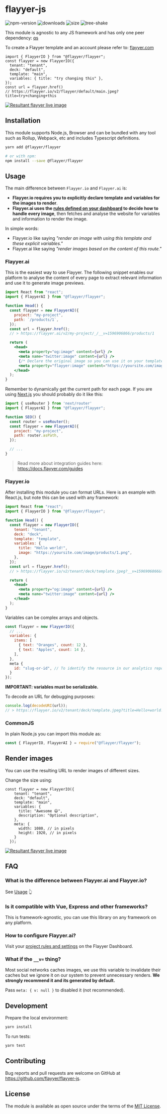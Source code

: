 # flayyer-js

![npm-version](https://badgen.net/npm/v/@flayyer/flayyer)
![downloads](https://badgen.net/npm/dt/@flayyer/flayyer)
![size](https://badgen.net/bundlephobia/minzip/@flayyer/flayyer)
![tree-shake](https://badgen.net/bundlephobia/tree-shaking/@flayyer/flayyer)

This module is agnostic to any JS framework and has only one peer dependency: [qs](https://github.com/ljharb/qs)

To create a Flayyer template and an account please refer to: [flayyer.com](https://flayyer.com?ref=flayyer-js)

```tsx
import { FlayyerIO } from "@flayyer/flayyer";
const flayyer = new FlayyerIO({
  tenant: "tenant",
  deck: "default",
  template: "main",
  variables: { title: "try changing this" },
});
const url = flayyer.href()
// https://flayyer.io/v2/flayyer/default/main.jpeg?title=try+changing+this
```

[![Resultant flayyer live image](https://github.com/flayyer/create-flayyer-app/blob/master/.github/assets/result-1.png?raw=true&v=1)](https://flayyer.io/v2/flayyer/default/main.jpeg?title=try+changing+this)

## Installation

This module supports Node.js, Browser and can be bundled with any tool such as Rollup, Webpack, etc and includes Typescript definitions.

```sh
yarn add @flayyer/flayyer

# or with npm:
npm install --save @flayyer/flayyer
```

## Usage

The main difference between `Flayyer.io` and `Flayyer.ai` is:

* **Flayyer.io requires you to explicitly declare template and variables for the images to render**.
* **Flayyer.ai uses the [rules defined on your dashboard](https://flayyer.com/dashboard/_/projects) to decide how to handle every image**, then fetches and analyse the website for variables and information to render the image.

In simple words:

* Flayyer.io like saying _"render an image with using this template and these explicit variables."_
* Flayyer.ai like saying _"render images based on the content of this route."_

### Flayyer.ai

This is the easiest way to use Flayyer. The following snippet enables our platform to analyse the content of every page to extract relevant information and use it to generate image previews.

```jsx
import React from "react";
import { FlayyerAI } from "@flayyer/flayyer";

function Head() {
  const flayyer = new FlayyerAI({
    project: "my-project",
    path: `/products/1`,
  });
  const url = flayyer.href();
  // > https://flayyer.ai/v2/my-project/_/__v=1596906866/products/1

  return (
    <head>
      <meta property="og:image" content={url} />
      <meta name="twitter:image" content={url} />
      {/* Declare the original image so you can use it on your templates */}
      <meta property="flayyer:image" content="https://yoursite.com/image/products/1.png" />
    </head>
  );
}
```

Remember to dynamically get the current path for each page. If you are using [Next.js](https://nextjs.org/) you should probably do it like this:

```js
import { useRouter } from 'next/router'
import { FlayyerAI } from "@flayyer/flayyer";

function SEO() {
  const router = useRouter();
  const flayyer = new FlayyerAI({
    project: "my-project",
    path: router.asPath,
  });

  // ...
}
```

> Read more about integration guides here: https://docs.flayyer.com/guides

### Flayyer.io

After installing this module you can format URLs. Here is an example with React.js, but note this can be used with any framework:

```jsx
import React from "react";
import { FlayyerIO } from "@flayyer/flayyer";

function Head() {
  const flayyer = new FlayyerIO({
    tenant: "tenant",
    deck: "deck",
    template: "template",
    variables: {
      title: "Hello world!",
      image: "https://yoursite.com/image/products/1.png",
    },
  });
  const url = flayyer.href();
  // > https://flayyer.io/v2/tenant/deck/template.jpeg?__v=1596906866&title=Hello+world%21&image=...

  return (
    <head>
      <meta property="og:image" content={url} />
      <meta name="twitter:image" content={url} />
    </head>
  );
}
```

Variables can be complex arrays and objects.

```js
const flayyer = new FlayyerIO({
  // ...
  variables: {
    items: [
      { text: "Oranges", count: 12 },
      { text: "Apples", count: 14 },
    ],
  },
  meta {
    id: "slug-or-id", // To identify the resource in our analytics report
  }
});
```

**IMPORTANT: variables must be serializable.**

To decode an URL for debugging purposes:

```js
console.log(decodeURI(url));
// > https://flayyer.io/v2/tenant/deck/template.jpeg?title=Hello+world!&__v=123
```

### CommonJS

In plain Node.js you can import this module as:

```js
const { FlayyerIO, FlayyerAI } = require("@flayyer/flayyer");
```

## Render images

You can use the resulting URL to render images of different sizes.

Change the size using:

```tsx
const flayyer = new FlayyerIO({
    tenant: "tenant",
    deck: "default",
    template: "main",
    variables: {
      title: "Awesome 😃",
      description: "Optional description",
    },
    meta: {
      width: 1080, // in pixels
      height: 1920, // in pixels
    }
  });
```

[![Resultant flayyer live image](https://github.com/flayyer/create-flayyer-app/blob/master/.github/assets/result-2.png?raw=true&v=1)](https://flayyer.io/v2/flayyer/default/main.jpeg?title=awesome!+%F0%9F%98%83&description=Optional+description&_w=1080&_h=1920)

## FAQ

### What is the difference between Flayyer.ai and Flayyer.io?

See [Usage](#usage) 👆

### Is it compatible with Vue, Express and other frameworks?

This is framework-agnostic, you can use this library on any framework on any platform.

### How to configure Flayyer.ai?

Visit your [project rules and settings](https://flayyer.com/dashboard/_/projects) on the Flayyer Dashboard.

### What if the `__v=` thing?

Most social networks caches images, we use this variable to invalidate their caches but we ignore it on our system to prevent unnecessary renders. **We strongly recommend it and its generated by default.**

Pass `meta: { v: null }` to disabled it (not recommended).

## Development

Prepare the local environment:

```sh
yarn install
```

To run tests:

```sh
yarn test
```

## Contributing

Bug reports and pull requests are welcome on GitHub at https://github.com/flayyer/flayyer-js.

## License

The module is available as open source under the terms of the [MIT License](https://opensource.org/licenses/MIT).
